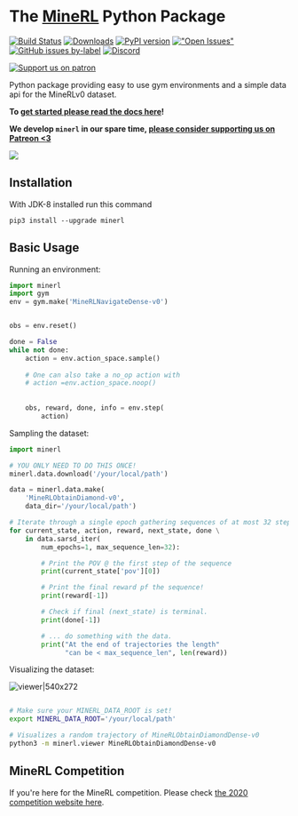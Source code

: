 # The [MineRL](http://minerl.io) Python Package

[![Build Status](https://travis-ci.com/minerllabs/minerl.svg?branch=master)](https://travis-ci.com/minerllabs/minerl)
[![Downloads](https://pepy.tech/badge/minerl)](https://pepy.tech/project/minerl)
[![PyPI version](https://badge.fury.io/py/minerl.svg)](https://badge.fury.io/py/minerl)
[!["Open Issues"](https://img.shields.io/github/issues-raw/minerllabs/minerl.svg)](https://github.com/minerllabs/minerl/issues)
[![GitHub issues by-label](https://img.shields.io/github/issues/minerllabs/minerl/bug.svg?color=red)](https://github.com/minerllabs/minerl/issues?utf8=%E2%9C%93&q=is%3Aissue+is%3Aopen+label%3Abug)
[![Discord](https://img.shields.io/discord/565639094860775436.svg?label=&logo=discord&logoColor=ffffff&color=7389D8&labelColor=6A7EC2)](https://discord.gg/BT9uegr)

[![Support us on patron](https://img.shields.io/endpoint.svg?url=https%3A%2F%2Fshieldsio-patreon.herokuapp.com%2Fwguss_imushroom&style=for-the-badge)](https://www.patreon.com/wguss_imushroom)

Python package providing easy to use gym environments and a simple data api for the MineRLv0 dataset. 

**To [get started please read the docs here](http://minerl.io/docs/)!**

**We develop `minerl` in our spare time, [please consider supporting us on Patreon <3](https://www.patreon.com/wguss_imushroom)**

![](http://www.minerl.io/docs/_images/demo.gif)
## Installation

With JDK-8 installed run this command
```
pip3 install --upgrade minerl
```

## Basic Usage

Running an environment:
```python
import minerl
import gym
env = gym.make('MineRLNavigateDense-v0')


obs = env.reset()

done = False
while not done:
    action = env.action_space.sample() 
 
    # One can also take a no_op action with
    # action =env.action_space.noop()
    
 
    obs, reward, done, info = env.step(
        action)

```

Sampling the dataset:

```python
import minerl

# YOU ONLY NEED TO DO THIS ONCE!
minerl.data.download('/your/local/path')

data = minerl.data.make(
    'MineRLObtainDiamond-v0',
    data_dir='/your/local/path')

# Iterate through a single epoch gathering sequences of at most 32 steps
for current_state, action, reward, next_state, done \
    in data.sarsd_iter(
        num_epochs=1, max_sequence_len=32):

        # Print the POV @ the first step of the sequence
        print(current_state['pov'][0])

        # Print the final reward pf the sequence!
        print(reward[-1])

        # Check if final (next_state) is terminal.
        print(done[-1])

        # ... do something with the data.
        print("At the end of trajectories the length"
              "can be < max_sequence_len", len(reward))
```


Visualizing the dataset:

![viewer|540x272](http://www.minerl.io/docs/_images/cropped_viewer.gif)
```bash

# Make sure your MINERL_DATA_ROOT is set!
export MINERL_DATA_ROOT='/your/local/path'

# Visualizes a random trajectory of MineRLObtainDiamondDense-v0
python3 -m minerl.viewer MineRLObtainDiamondDense-v0

```

## MineRL Competition
If you're here for the MineRL competition. Please check [the 2020 competition website here](https://www.aicrowd.com/challenges/neurips-2020-minerl-challenge).
